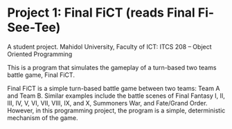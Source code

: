 # Project 1: Final FiCT (reads Final Fi-See-Tee)
A student project. Mahidol University, Faculty of ICT: ITCS 208 – Object Oriented Programming

This is a program that simulates the gameplay of a turn-based two teams
battle game, Final FiCT.

Final FiCT is a simple turn-based battle game between two teams: Team A and Team B. Similar examples
include the battle scenes of Final Fantasy I, II, III, IV, V, VI, VII, VIII, IX, and X, Summoners War, and
Fate/Grand Order. However, in this programming project, the program is a simple, deterministic mechanism of the game.

